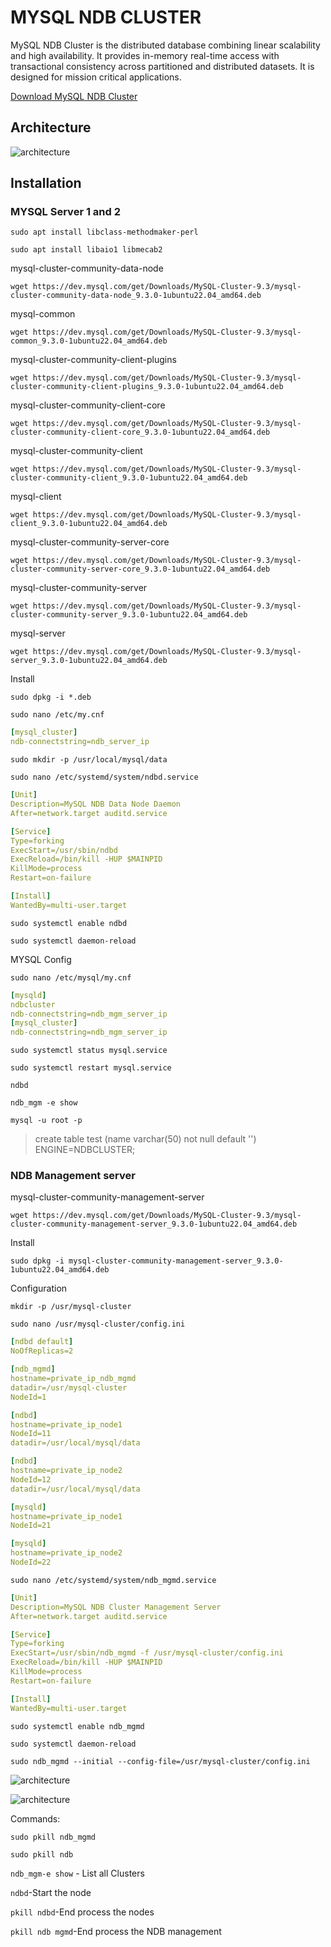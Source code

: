 # MYSQL NDB CLUSTER
MySQL NDB Cluster is the distributed database combining linear scalability and high availability. It provides in-memory real-time access with transactional consistency across partitioned and distributed datasets. It is designed for mission critical applications.

[Download MySQL NDB Cluster](https://dev.mysql.com/downloads/cluster/)

## Architecture
![architecture](./architecture.png)

## Installation

### MYSQL Server 1 and 2

`sudo apt install libclass-methodmaker-perl`

`sudo apt install libaio1 libmecab2`

mysql-cluster-community-data-node

`wget https://dev.mysql.com/get/Downloads/MySQL-Cluster-9.3/mysql-cluster-community-data-node_9.3.0-1ubuntu22.04_amd64.deb`

mysql-common

`wget https://dev.mysql.com/get/Downloads/MySQL-Cluster-9.3/mysql-common_9.3.0-1ubuntu22.04_amd64.deb`

mysql-cluster-community-client-plugins

`wget https://dev.mysql.com/get/Downloads/MySQL-Cluster-9.3/mysql-cluster-community-client-plugins_9.3.0-1ubuntu22.04_amd64.deb`

mysql-cluster-community-client-core

`wget https://dev.mysql.com/get/Downloads/MySQL-Cluster-9.3/mysql-cluster-community-client-core_9.3.0-1ubuntu22.04_amd64.deb`

mysql-cluster-community-client

`wget https://dev.mysql.com/get/Downloads/MySQL-Cluster-9.3/mysql-cluster-community-client_9.3.0-1ubuntu22.04_amd64.deb`

mysql-client

`wget https://dev.mysql.com/get/Downloads/MySQL-Cluster-9.3/mysql-client_9.3.0-1ubuntu22.04_amd64.deb `

mysql-cluster-community-server-core

`wget https://dev.mysql.com/get/Downloads/MySQL-Cluster-9.3/mysql-cluster-community-server-core_9.3.0-1ubuntu22.04_amd64.deb`

mysql-cluster-community-server

`wget https://dev.mysql.com/get/Downloads/MySQL-Cluster-9.3/mysql-cluster-community-server_9.3.0-1ubuntu22.04_amd64.deb`

mysql-server

`wget https://dev.mysql.com/get/Downloads/MySQL-Cluster-9.3/mysql-server_9.3.0-1ubuntu22.04_amd64.deb`

Install 

`sudo dpkg -i *.deb`

`sudo nano /etc/my.cnf`

```yaml
[mysql_cluster]
ndb-connectstring=ndb_server_ip
```

`sudo mkdir -p /usr/local/mysql/data`

`sudo nano /etc/systemd/system/ndbd.service`

```yaml
[Unit]
Description=MySQL NDB Data Node Daemon 
After=network.target auditd.service

[Service]
Type=forking
ExecStart=/usr/sbin/ndbd 
ExecReload=/bin/kill -HUP $MAINPID
KillMode=process 
Restart=on-failure

[Install]
WantedBy=multi-user.target
```

`sudo systemctl enable ndbd`

`sudo systemctl daemon-reload`

MYSQL Config

`sudo nano /etc/mysql/my.cnf`

```yaml
[mysqld]
ndbcluster 
ndb-connectstring=ndb_mgm_server_ip
[mysql_cluster] 
ndb-connectstring=ndb_mgm_server_ip
```

`sudo systemctl status mysql.service`

`sudo systemctl restart mysql.service`

`ndbd`

`ndb_mgm -e show`

`mysql -u root -p`


> create table test (name varchar(50) not null default '') ENGINE=NDBCLUSTER;

### NDB Management server

mysql-cluster-community-management-server

`wget https://dev.mysql.com/get/Downloads/MySQL-Cluster-9.3/mysql-cluster-community-management-server_9.3.0-1ubuntu22.04_amd64.deb`

Install 

`sudo dpkg -i mysql-cluster-community-management-server_9.3.0-1ubuntu22.04_amd64.deb`

Configuration

`mkdir -p /usr/mysql-cluster`

`sudo nano /usr/mysql-cluster/config.ini`

```yaml
[ndbd default]
NoOfReplicas=2

[ndb_mgmd]
hostname=private_ip_ndb_mgmd 
datadir=/usr/mysql-cluster
NodeId=1

[ndbd]
hostname=private_ip_node1
NodeId=11
datadir=/usr/local/mysql/data

[ndbd]
hostname=private_ip_node2
NodeId=12
datadir=/usr/local/mysql/data

[mysqld]
hostname=private_ip_node1
NodeId=21

[mysqld]
hostname=private_ip_node2
NodeId=22
```

`sudo nano /etc/systemd/system/ndb_mgmd.service`

```yaml
[Unit]
Description=MySQL NDB Cluster Management Server 
After=network.target auditd.service

[Service]
Type=forking
ExecStart=/usr/sbin/ndb_mgmd -f /usr/mysql-cluster/config.ini 
ExecReload=/bin/kill -HUP $MAINPID 
KillMode=process
Restart=on-failure

[Install]
WantedBy=multi-user.target
```
`sudo systemctl enable ndb_mgmd`

`sudo systemctl daemon-reload`

`sudo ndb_mgmd --initial --config-file=/usr/mysql-cluster/config.ini`

![architecture](./conn1.png)

![architecture](./conn2.png)


Commands:

`sudo pkill ndb_mgmd`

`sudo pkill ndb`

`ndb_mgm-e show` - List all Clusters

`ndbd`-Start the node

`pkill ndbd`-End process the nodes

`pkill ndb mgmd`-End process the NDB management

